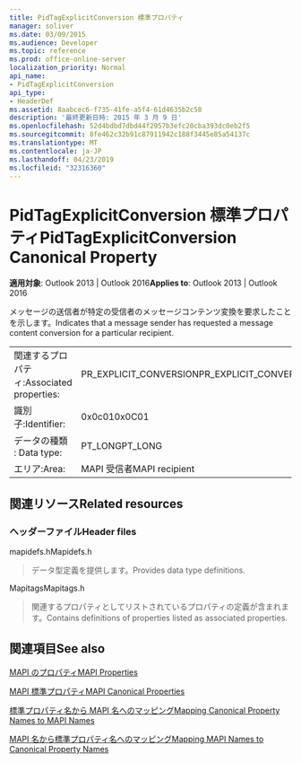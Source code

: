 ```yaml
---
title: PidTagExplicitConversion 標準プロパティ
manager: soliver
ms.date: 03/09/2015
ms.audience: Developer
ms.topic: reference
ms.prod: office-online-server
localization_priority: Normal
api_name:
- PidTagExplicitConversion
api_type:
- HeaderDef
ms.assetid: 8aabcec6-f735-41fe-a5f4-61d4635b2c58
description: '最終更新日時: 2015 年 3 月 9 日'
ms.openlocfilehash: 52d4bdbd7dbd44f2957b3efc20cba393dc0eb2f5
ms.sourcegitcommit: 8fe462c32b91c87911942c188f3445e85a54137c
ms.translationtype: MT
ms.contentlocale: ja-JP
ms.lasthandoff: 04/23/2019
ms.locfileid: "32316360"
---
```

# <a name="pidtagexplicitconversion-canonical-property"></a><span data-ttu-id="581be-103">PidTagExplicitConversion 標準プロパティ</span><span class="sxs-lookup"><span data-stu-id="581be-103">PidTagExplicitConversion Canonical Property</span></span>

  
  
<span data-ttu-id="581be-104">**適用対象**: Outlook 2013 | Outlook 2016</span><span class="sxs-lookup"><span data-stu-id="581be-104">**Applies to**: Outlook 2013 | Outlook 2016</span></span> 
  
<span data-ttu-id="581be-105">メッセージの送信者が特定の受信者のメッセージコンテンツ変換を要求したことを示します。</span><span class="sxs-lookup"><span data-stu-id="581be-105">Indicates that a message sender has requested a message content conversion for a particular recipient.</span></span>
  
|||
|:-----|:-----|
|<span data-ttu-id="581be-106">関連するプロパティ:</span><span class="sxs-lookup"><span data-stu-id="581be-106">Associated properties:</span></span>  <br/> |<span data-ttu-id="581be-107">PR_EXPLICIT_CONVERSION</span><span class="sxs-lookup"><span data-stu-id="581be-107">PR_EXPLICIT_CONVERSION</span></span>  <br/> |
|<span data-ttu-id="581be-108">識別子:</span><span class="sxs-lookup"><span data-stu-id="581be-108">Identifier:</span></span>  <br/> |<span data-ttu-id="581be-109">0x0c01</span><span class="sxs-lookup"><span data-stu-id="581be-109">0x0C01</span></span>  <br/> |
|<span data-ttu-id="581be-110">データの種類 : </span><span class="sxs-lookup"><span data-stu-id="581be-110">Data type:</span></span>  <br/> |<span data-ttu-id="581be-111">PT_LONG</span><span class="sxs-lookup"><span data-stu-id="581be-111">PT_LONG</span></span>  <br/> |
|<span data-ttu-id="581be-112">エリア:</span><span class="sxs-lookup"><span data-stu-id="581be-112">Area:</span></span>  <br/> |<span data-ttu-id="581be-113">MAPI 受信者</span><span class="sxs-lookup"><span data-stu-id="581be-113">MAPI recipient</span></span>  <br/> |
   
## <a name="related-resources"></a><span data-ttu-id="581be-114">関連リソース</span><span class="sxs-lookup"><span data-stu-id="581be-114">Related resources</span></span>

### <a name="header-files"></a><span data-ttu-id="581be-115">ヘッダーファイル</span><span class="sxs-lookup"><span data-stu-id="581be-115">Header files</span></span>

<span data-ttu-id="581be-116">mapidefs.h</span><span class="sxs-lookup"><span data-stu-id="581be-116">Mapidefs.h</span></span>
  
> <span data-ttu-id="581be-117">データ型定義を提供します。</span><span class="sxs-lookup"><span data-stu-id="581be-117">Provides data type definitions.</span></span>
    
<span data-ttu-id="581be-118">Mapitags</span><span class="sxs-lookup"><span data-stu-id="581be-118">Mapitags.h</span></span>
  
> <span data-ttu-id="581be-119">関連するプロパティとしてリストされているプロパティの定義が含まれます。</span><span class="sxs-lookup"><span data-stu-id="581be-119">Contains definitions of properties listed as associated properties.</span></span>
    
## <a name="see-also"></a><span data-ttu-id="581be-120">関連項目</span><span class="sxs-lookup"><span data-stu-id="581be-120">See also</span></span>



[<span data-ttu-id="581be-121">MAPI のプロパティ</span><span class="sxs-lookup"><span data-stu-id="581be-121">MAPI Properties</span></span>](mapi-properties.md)
  
[<span data-ttu-id="581be-122">MAPI 標準プロパティ</span><span class="sxs-lookup"><span data-stu-id="581be-122">MAPI Canonical Properties</span></span>](mapi-canonical-properties.md)
  
[<span data-ttu-id="581be-123">標準プロパティ名から MAPI 名へのマッピング</span><span class="sxs-lookup"><span data-stu-id="581be-123">Mapping Canonical Property Names to MAPI Names</span></span>](mapping-canonical-property-names-to-mapi-names.md)
  
[<span data-ttu-id="581be-124">MAPI 名から標準プロパティ名へのマッピング</span><span class="sxs-lookup"><span data-stu-id="581be-124">Mapping MAPI Names to Canonical Property Names</span></span>](mapping-mapi-names-to-canonical-property-names.md)

